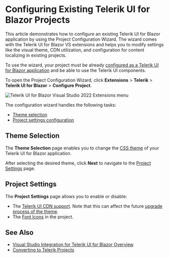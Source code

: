 
# Configuring Existing Telerik UI for Blazor Projects

This article demonstrates how to configure an existing Telerik UI for Blazor application by using the Project Configuration Wizard. The wizard comes with the Telerik UI for Blazor VS extensions and helps you to modify settings like the visual theme, CDN utilization, and configuration for content localizing in existing projects.

To use the wizard, your project must be already [configured as a Telerik UI for Blazor application](slug:getting-started-vs-integration-convert-project) and be able to use the Telerik UI components.

To open the Project Configuration Wizard, click **Extensions** > **Telerik** > **Telerik UI for Blazor** > **Configure Project**.

![Telerik UI for Blazor Visual Studio 2022 Extensions menu](../vs-integration/images/configure-project-open.png)

The configuration wizard handles the following tasks:
- [Theme selection](#theme-selection)
- [Project settings configuration](#project-settings)

## Theme Selection

The **Theme Selection** page enables you to change the [CSS theme](slug:themes-overview) of your Telerik UI for Blazor application.

After selecting the desired theme, click **Next** to navigate to the [Project Settings](#project-settings) page.

## Project Settings

The **Project Settings** page allows you to enable or disable:

* The [Telerik UI CDN support](slug:common-features-cdn). Note that this can affect the future [upgrade process of the theme](slug:upgrade-tutorial#upgrade-process).
* The [Font Icons](slug:common-features-icons) in the project.

## See Also

* [Visual Studio Integration for Telerik UI for Blazor Overview](slug:getting-started-vs-integration-overview)
* [Converting to Telerik Projects](slug:getting-started-vs-integration-convert-project)
